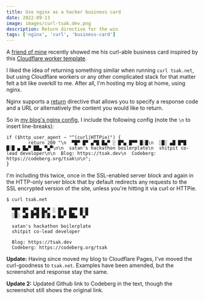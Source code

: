 ```yaml
---
title: Use nginx as a hacker business card
date: 2022-09-13
image: images/curl-tsak.dev.png
description: Return directive for the win
tags: ['nginx', 'curl', 'business-card']
---
```


A [friend of mine](https://martincarlin.uk/) recently showed me his curl-able business card inspired by this 
[Cloudflare worker template](https://github.com/Gaafar/curl-worker).

I liked the idea of returning something similar when running `curl tsak.net`, but using Cloudflare
workers or any other complicated stack for that matter felt a bit like overkill to me. After all, I'm
hosting my blog at home, using nginx.

Nginx supports a [return](http://nginx.org/en/docs/http/ngx_http_rewrite_module.html#return) directive that
allows you to specify a response code and a URL or alternatively the content you would like to return.

So in [my blog's nginx config](https://gist.github.com/tsak/fb99c478ab3887768090c130cbcb5552),
I include the following config (note the `\n` to insert line-breaks):

```
if ($http_user_agent ~ "^(curl|HTTPie)") {
        return 200 "\n  ▀█▀ █▀ ▄▀█ █▄▀ ░ █▀▄ █▀▀ █░█\n  ░█░ ▄█ █▀█ █░█ ▄ █▄▀ ██▄ ▀▄▀\n\n  satan's hackathon boilerplate\n  shitpit co-lead developer\n\n  Blog: https://tsak.dev\n  Codeberg: https://codeberg.org/tsak\n\n";
}
```

I'm including this twice, once in the SSL-enabled server block and again in the HTTP-only server block that
by default redirects any requests to the SSL encrypted version of the site, unless you're hitting it via
curl or HTTPie.

```
$ curl tsak.net

  ▀█▀ █▀ ▄▀█ █▄▀ ░ █▀▄ █▀▀ █░█
  ░█░ ▄█ █▀█ █░█ ▄ █▄▀ ██▄ ▀▄▀

  satan's hackathon boilerplate
  shitpit co-lead developer

  Blog: https://tsak.dev
  Codeberg: https://codeberg.org/tsak
```

**Update:** Having since moved my blog to Cloudflare Pages, I've moved the curl-goodness to `tsak.net`.
Examples have been amended, but the screenshot and response stay the same.

**Update 2:** Updated Github link to Codeberg in the text, though the screenshot still shows the original link.
